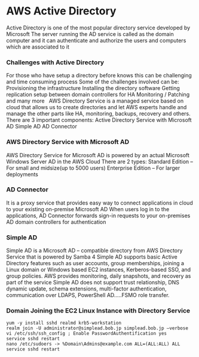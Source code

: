 AWS Active Directory
==========================

Active Directory is one of the most popular directory service developed by Microsoft
The server running the AD service is called as the domain computer and it can authenticate and authorize the users and computers which are associated to it
 
### Challenges with Active Directory

For those who have setup a directory before knows this can be challenging and time consuming process
Some of the challenges involved can be:
Provisioning the infrastructure
Installing the directory software
Getting replication setup between domain controllers for HA
Monitoring / Patching and many more
 
AWS Directory Service is a managed service based on cloud that allows us to create directories and let AWS experts handle and manage the other parts like HA, monitoring, backups, recovery and others.
There are 3 important components:
Active Directory Service with Microsoft AD
Simple AD
AD Connector
 
 
### AWS Directory Service with Microsoft AD


AWS Directory Service for Microsoft AD is powered by an actual Microsoft Windows Server AD in the AWS Cloud
There are 2 types:
Standard Edition – For small and midsize(up to 5000 users)
Enterprise Edition – For larger deployments
 
### AD Connector

It is a proxy service that provides easy way to connect applications in cloud to your existing on-premise Microsoft AD
When users log in to the applications, AD Connector forwards sign-in requests to your on-premises AD domain controllers for authentication
 
### Simple AD

Simple AD is a Microsoft AD – compatible directory from AWS Directory Service that is powered by Samba 4
Simple AD supports basic Active Directory features such as user accounts, group memberships, joining a Linux domain or Windows based EC2 instances, Kerberos-based SSO, and group policies. AWS provides monitoring, daily snapshots, and recovery as part of the service
Simple AD does not support trust relationship, DNS dynamic update, schema extensions, multi-factor authentication, communication over LDAPS, PowerShell AD…..FSMO role transfer.
 
 
### Domain Joining the EC2 Linux Instance with Directory Service

    yum -y install sshd realmd krb5-workstation
    realm join -U administrator@simplead.bob.jp simplead.bob.jp –verbose
    vi /etc/ssh/ssh_config ; Enable PasswordAuthentification yes
    service sshd restart
    nano /etc/sudoers -> %Domain\Admins@example.com ALL=(ALL:ALL) ALL
    service sshd restart


